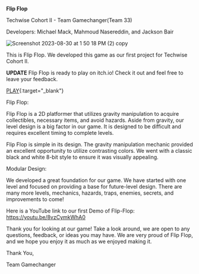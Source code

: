 **Flip Flop**

Techwise Cohort II - Team Gamechanger(Team 33)

Developers: Michael Mack, Mahmoud Nasereddin, and Jackson Bair

![Screenshot 2023-08-30 at 1 50 18 PM (2) copy](https://github.com/mamack1/trio_repo/assets/122715484/16c0413c-9048-4c6d-8c33-2bc66ee96ce4)

This is Flip Flop. We developed this game as our first project for Techwise Cohort II.

**UPDATE**
Flip Flop is ready to play on itch.io! Check it out and feel free to leave your feedback.

[PLAY](https://mmack.itch.io/flip-flop){:target="\_blank"}

Flip Flop:

Flip Flop is a 2D platformer that utilizes gravity manipulation to acquire collectibles, necessary items, and avoid hazards. Aside from gravity, our level design is a big factor in our game. It is designed to be difficult and requires excellent timing to complete levels.

Flip Flop is simple in its design. The gravity manipulation mechanic provided an excellent opportunity to utilize contrasting colors. We went with a classic black and white 8-bit style to ensure it was visually appealing.

Modular Design:

We developed a great foundation for our game. We have started with one level and focused on providing a base for future-level design. There are many more levels, mechanics, hazards, traps, enemies, secrets, and improvements to come!

Here is a YouTube link to our first Demo of Flip-Flop: https://youtu.be/8vzCymkWhA0

Thank you for looking at our game! Take a look around, we are open to any questions, feedback, or ideas you may have. We are very proud of Flip Flop, and we hope you enjoy it as much as we enjoyed making it.

Thank You,

Team Gamechanger
